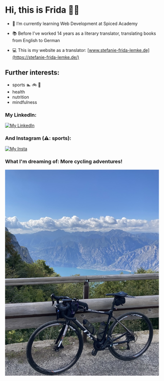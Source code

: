 # Hi, this is Frida 🏳️‍🌈


- 🌱 I’m currently learning Web Development at Spiced Academy
  
- 📚 Before I've worked 14 years as a literary translator, translating books from English to German
- 💻 This is my website as a translator: [www.stefanie-frida-lemke.de](https://stefanie-frida-lemke.de/)

## Further interests:
- sports 🏊 🚲 🏃 
- health
- nutrition
- mindfulness 
  

### My LinkedIn:

[![My LinkedIn](https://skillicons.dev/icons?i=linkedin)](https://skillicons.dev,https://www.linkedin.com/in/frida-lemke-4b3147234/)
  
### And Instagram (⚠️: sports):

[![My Insta](https://skillicons.dev/icons?i=instagram)](https://skillicons.dev,https://www.instagram.com/frida_unterwegs/)

### What I'm dreaming of: More cycling adventures!

![cycling picture](IMG9033.jpg)


  


